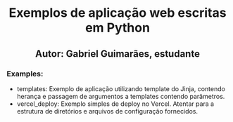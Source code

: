 <div align="center">
<h1>Exemplos de aplicação web escritas em Python </h1>
<h2> Autor: Gabriel Guimarães, estudante</h2>
</div>

<h3> Examples: </h3>
<ul>
<li> templates: Exemplo de aplicação utilizando template do Jinja, contendo herança e passagem de argumentos a templates contendo parâmetros. </li>

<li> vercel_deploy: Exemplo simples de deploy no Vercel. Atentar para a estrutura de diretórios e arquivos de configuração fornecidos. </li>
</ul>

